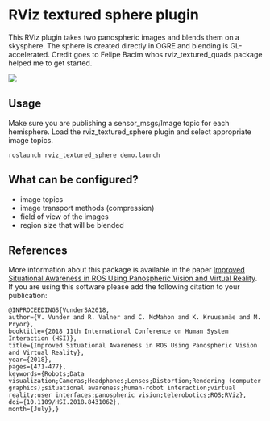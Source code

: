 # RViz textured sphere plugin
This RViz plugin takes two panospheric images and blends them on a skysphere. The sphere is created directly in OGRE and blending is GL-accelerated. Credit goes to Felipe Bacim whos rviz\_textured\_quads package helped me to get started.

![](media/rviz_textured_sphere_demo.gif)

## Usage

 Make sure you are publishing a sensor\_msgs/Image topic for each hemisphere.
 Load the rviz\_textured\_sphere plugin and select appropriate image topics.

`roslaunch rviz_textured_sphere demo.launch`

## What can be configured?
* image topics
* image transport methods (compression) 
* field of view of the images
* region size that will be blended

## References
More information about this package is available in the paper [Improved Situational Awareness in ROS Using Panospheric Vision and Virtual Reality](https://doi.org/10.1109/HSI.2018.8431062).
If you are using this software please add the following citation to your publication:
```
@INPROCEEDINGS{VunderSA2018, 
author={V. Vunder and R. Valner and C. McMahon and K. Kruusamäe and M. Pryor}, 
booktitle={2018 11th International Conference on Human System Interaction (HSI)}, 
title={Improved Situational Awareness in ROS Using Panospheric Vision and Virtual Reality}, 
year={2018}, 
pages={471-477}, 
keywords={Robots;Data visualization;Cameras;Headphones;Lenses;Distortion;Rendering (computer graphics);situational awareness;human-robot interaction;virtual reality;user interfaces;panospheric vision;telerobotics;ROS;RViz}, 
doi={10.1109/HSI.2018.8431062}, 
month={July},}
```
